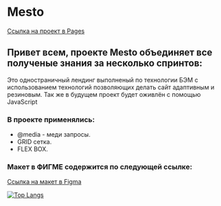 # **Mesto**

[Ссылка на проект в Pages](https://annieskywalker.github.io/mesto-project/)

## Привет всем, проекте  **Mesto** объединяет все полученые знания за несколько спринтов:
Это одностраничный лендинг выполненый по технологии БЭМ с использованием технологий позволяющих делать сайт адаптивным и резиновым. Так же в будущем проект будет оживлён с помощью JavaScript

### В проекте применялись: ###

* @media - меди запросы.
* GRID сетка.
* FLEX BOX.

### Макет в ФИГМЕ содержится по следующей ссылке: ###

[Ссылка на макет в Figma](https://www.figma.com/file/2cn9N9jSkmxD84oJik7xL7/JavaScript.-Sprint-4?node-id=28212-269&t=pfBwcVyDcArzmCDk-0)


[![Top Langs](https://github-readme-stats.vercel.app/api/top-langs/?username=AnnieSkywalker&layout=compact)](https://github.com/anuraghazra/github-readme-stats)
